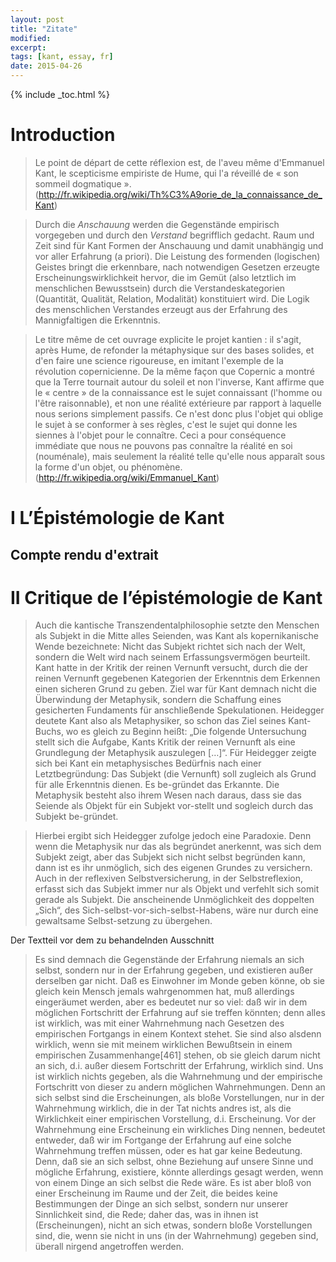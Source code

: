 ```yaml
---
layout: post
title: "Zitate"
modified:
excerpt:
tags: [kant, essay, fr]
date: 2015-04-26
---
```


{% include _toc.html %}

# Introduction

> Le point de départ de cette réflexion est, de l'aveu même d'Emmanuel Kant, le scepticisme empiriste de Hume, qui l'a réveillé de « son sommeil dogmatique ». (http://fr.wikipedia.org/wiki/Th%C3%A9orie_de_la_connaissance_de_Kant)

> Durch die *Anschauung* werden die Gegenstände empirisch vorgegeben und durch den *Verstand* begrifflich gedacht. Raum und Zeit sind für Kant Formen der Anschauung und damit unabhängig und vor aller Erfahrung (a priori). Die Leistung des formenden (logischen) Geistes bringt die erkennbare, nach notwendigen Gesetzen erzeugte Erscheinungswirklichkeit hervor, die im Gemüt (also letztlich im menschlichen Bewusstsein) durch die Verstandeskategorien (Quantität, Qualität, Relation, Modalität) konstituiert wird. Die Logik des menschlichen Verstandes erzeugt aus der Erfahrung des Mannigfaltigen die Erkenntnis.

> Le titre même de cet ouvrage explicite le projet kantien : il s'agit, après Hume, de refonder la métaphysique sur des bases solides, et d'en faire une science rigoureuse, en imitant l'exemple de la révolution copernicienne. De la même façon que Copernic a montré que la Terre tournait autour du soleil et non l'inverse, Kant affirme que le « centre » de la connaissance est le sujet connaissant (l'homme ou l'être raisonnable), et non une réalité extérieure par rapport à laquelle nous serions simplement passifs. Ce n'est donc plus l'objet qui oblige le sujet à se conformer à ses règles, c'est le sujet qui donne les siennes à l'objet pour le connaître. Ceci a pour conséquence immédiate que nous ne pouvons pas connaître la réalité en soi (nouménale), mais seulement la réalité telle qu'elle nous apparaît sous la forme d'un objet, ou phénomène. (http://fr.wikipedia.org/wiki/Emmanuel_Kant)


# I L’Épistémologie de Kant

## Compte rendu d'extrait

# II Critique de l’épistémologie de Kant

> Auch die kantische Transzendentalphilosophie setzte den Menschen als Subjekt in die Mitte alles Seienden, was Kant als kopernikanische Wende bezeichnete: Nicht das Subjekt richtet sich nach der Welt, sondern die Welt wird nach seinem Erfassungsvermögen beurteilt. Kant hatte in der Kritik der reinen Vernunft versucht, durch die der reinen Vernunft gegebenen Kategorien der Erkenntnis dem Erkennen einen sicheren Grund zu geben. Ziel war für Kant demnach nicht die Überwindung der Metaphysik, sondern die Schaffung eines gesicherten Fundaments für anschließende Spekulationen. Heidegger deutete Kant also als Metaphysiker, so schon das Ziel seines Kant-Buchs, wo es gleich zu Beginn heißt: „Die folgende Untersuchung stellt sich die Aufgabe, Kants Kritik der reinen Vernunft als eine Grundlegung der Metaphysik auszulegen […]“. Für Heidegger zeigte sich bei Kant ein metaphysisches Bedürfnis nach einer Letztbegründung: Das Subjekt (die Vernunft) soll zugleich als Grund für alle Erkenntnis dienen. Es be-gründet das Erkannte. Die Metaphysik besteht also ihrem Wesen nach daraus, dass sie das Seiende als Objekt für ein Subjekt vor-stellt und sogleich durch das Subjekt be-gründet.

> Hierbei ergibt sich Heidegger zufolge jedoch eine Paradoxie. Denn wenn die Metaphysik nur das als begründet anerkennt, was sich dem Subjekt zeigt, aber das Subjekt sich nicht selbst begründen kann, dann ist es ihr unmöglich, sich des eigenen Grundes zu versichern. Auch in der reflexiven Selbstversicherung, in der Selbstreflexion, erfasst sich das Subjekt immer nur als Objekt und verfehlt sich somit gerade als Subjekt. Die anscheinende Unmöglichkeit des doppelten „Sich“, des Sich-selbst-vor-sich-selbst-Habens, wäre nur durch eine gewaltsame Selbst-setzung zu übergehen.

Der Textteil vor dem zu behandelnden Ausschnitt

> Es sind demnach die Gegenstände der Erfahrung niemals an sich selbst, sondern nur in der Erfahrung gegeben, und existieren außer derselben gar nicht. Daß es Einwohner im Monde geben könne, ob sie gleich kein Mensch jemals wahrgenommen hat, muß allerdings eingeräumet werden, aber es bedeutet nur so viel: daß wir in dem möglichen Fortschritt der Erfahrung auf sie treffen könnten; denn alles ist wirklich, was mit einer Wahrnehmung nach Gesetzen des empirischen Fortgangs in einem Kontext stehet. Sie sind also alsdenn wirklich, wenn sie mit meinem wirklichen Bewußtsein in einem empirischen Zusammenhange[461] stehen, ob sie gleich darum nicht an sich, d.i. außer diesem Fortschritt der Erfahrung, wirklich sind.
Uns ist wirklich nichts gegeben, als die Wahrnehmung und der empirische Fortschritt von dieser zu andern möglichen Wahrnehmungen. Denn an sich selbst sind die Erscheinungen, als bloße Vorstellungen, nur in der Wahrnehmung wirklich, die in der Tat nichts andres ist, als die Wirklichkeit einer empirischen Vorstellung, d.i. Erscheinung. Vor der Wahrnehmung eine Erscheinung ein wirkliches Ding nennen, bedeutet entweder, daß wir im Fortgange der Erfahrung auf eine solche Wahrnehmung treffen müssen, oder es hat gar keine Bedeutung. Denn, daß sie an sich selbst, ohne Beziehung auf unsere Sinne und mögliche Erfahrung, existiere, könnte allerdings gesagt werden, wenn von einem Dinge an sich selbst die Rede wäre. Es ist aber bloß von einer Erscheinung im Raume und der Zeit, die beides keine Bestimmungen der Dinge an sich selbst, sondern nur unserer Sinnlichkeit sind, die Rede; daher das, was in ihnen ist (Erscheinungen), nicht an sich etwas, sondern bloße Vorstellungen sind, die, wenn sie nicht in uns (in der Wahrnehmung) gegeben sind, überall nirgend angetroffen werden.